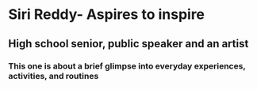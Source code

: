 # Siri Reddy- Aspires to inspire 
## High school senior, public speaker and an artist 
### This one is about a brief glimpse into everyday experiences, activities, and routines


